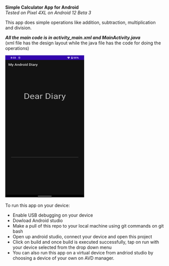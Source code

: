 **Simple Calculator App for Android**  
*Tested on Pixel 4XL on Android 12 Beta 3*   

This app does simple operations like addition, subtraction, multiplication and division.   

***All the main code is in activity_main.xml and MainActivity.java***  
(xml file has the design layout while the java file has the code for doing the operations)

<img src="https://github.com/aditya-tekale-99/Android/blob/main/MyAndroidDiary/Screenshot%20of%20the%20App/App%20UI.png" alt="alt text" width="250" height="450">

To run this app on your device: 
- Enable USB debugging on your device
- Dowload Android studio
- Make a pull of this repo to your local machine using git commands on git bash
- Open up android studio, connect your device and open this project
- Click on build and once build is executed successfully, tap on run with your device selected from the drop down menu
- You can also run this app on a virtual device from andriod studio by choosing a device of your own on AVD manager.
